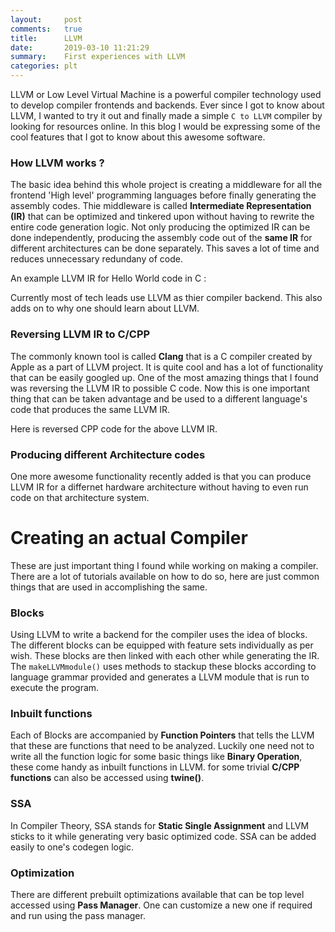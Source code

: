 ```yaml
---
layout:     post
comments:   true
title:      LLVM
date:       2019-03-10 11:21:29
summary:    First experiences with LLVM
categories: plt
---
```


LLVM or Low Level Virtual Machine is a powerful compiler technology used to develop compiler frontends and backends. Ever since I got to know about LLVM, I wanted to try it out and finally made a simple `C to LLVM` compiler by looking for resources online. In this blog I would be expressing some of the cool features that I got to know about this awesome software.

### How LLVM works ?

The basic idea behind this whole project is creating a middleware for all the frontend 'High level' programming languages before finally generating the assembly codes. Thie middleware is called **Intermediate Representation (IR)** that can be optimized and tinkered upon without having to rewrite the entire code generation logic. Not only producing the optimized IR can be done independently, producing the assembly code out of the **same IR** for different architectures can be done separately. This saves a lot of time and reduces unnecessary redundany of code.

An example LLVM IR for Hello World code in C : 

<script src="https://gist.github.com/SatyendraBanjare/b1486c81eacff1294cc5238df07d1a31.js"></script>

Currently most of tech leads use LLVM as thier compiler backend. This also adds on to why one should learn about LLVM. 

### Reversing LLVM IR to C/CPP

The commonly known tool is called **Clang** that is a C compiler created by Apple as a part of LLVM project. It is quite cool and has a lot of functionality that can be easily googled up. One of the most amazing things that I found was reversing the LLVM IR to possible C code. Now this is one important thing that can be taken advantage and be used to a different language's code that produces the same LLVM IR.

Here is reversed CPP code for the above LLVM IR.

<script src="https://gist.github.com/SatyendraBanjare/79e550c6d8c7aba87c611e0bb8b40d0a.js"></script>


### Producing different Architecture codes

One more awesome functionality recently added is that you can produce LLVM IR for a differnet hardware architecture without having to even run code on that architecture system.

# Creating an actual Compiler

These are just important thing I found while working on making a compiler. There are a lot of tutorials available on how to do so, here are just common things that are used in accomplishing the same.

### Blocks

Using LLVM to write a backend for the compiler uses the idea of blocks. The different blocks can be equipped with feature sets individually as per wish. These blocks are then linked with each other while generating the IR. The `makeLLVMmodule()` uses methods to stackup these blocks according to language grammar provided and generates a LLVM module that is run to execute the program.

### Inbuilt functions
Each of Blocks are accompanied by **Function Pointers** that tells the LLVM that these are functions that need to be analyzed. Luckily one need not to write all the function logic for some basic things like **Binary Operation**, these come handy as inbuilt functions in LLVM. for some trivial **C/CPP functions** can also be accessed using **twine()**.  

### SSA
In Compiler Theory, SSA stands for **Static Single Assignment** and LLVM sticks to it while generating very basic optimized code. SSA can be added easily to one's codegen logic.

### Optimization
There are different prebuilt optimizations available that can be top level accessed using **Pass Manager**. One can customize a new one if required and run using the pass manager.

